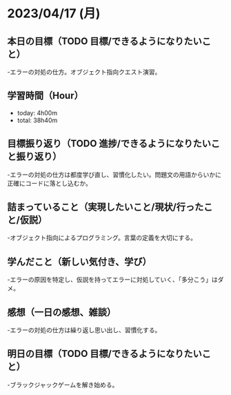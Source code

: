 # 2023/04/17 (月)

## 本日の目標（TODO 目標/できるようになりたいこと）

-エラーの対処の仕方。オブジェクト指向クエスト演習。

## 学習時間（Hour）

- today: 4h00m
- total: 38h40m

## 目標振り返り（TODO 進捗/できるようになりたいこと振り返り）

-エラーの対処の仕方は都度学び直し、習慣化したい。問題文の用語からいかに正確にコードに落とし込むか。

## 詰まっていること（実現したいこと/現状/行ったこと/仮説）

-オブジェクト指向によるプログラミング。言葉の定義を大切にする。

## 学んだこと（新しい気付き、学び）

-エラーの原因を特定し、仮説を持ってエラーに対処していく、「多分こう」はダメ。

## 感想（一日の感想、雑談）

-エラーの対処の仕方は繰り返し思い出し、習慣化する。
## 明日の目標（TODO 目標/できるようになりたいこと）

-ブラックジャックゲームを解き始める。